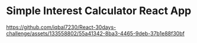 # Simple Interest Calculator React App



https://github.com/iqbal7230/React-30days-challenge/assets/133558802/55a41342-8ba3-4465-9deb-37b1e88f30bf

